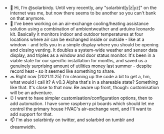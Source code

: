 - 👋  Hi, I’m @solarbirdy.  Until very recently, any "solarbird[y|z|yz]" on the internet was me, but now there seems to be another so you can't bank on that anymore.
- 🌱  I’ve been working on an air-exchange cooling/heating assistance solution using a combination of ambientweather and arduino leonardo kit. Basically it monitors indoor and outdoor temperatures at four locations where air can be exchanged inside or outside - like at a window - and tells you in a simple display where you should be opening and closing venting. It doubles a system-wide weather and sensor data display, and triples as a window and door status monitor. It's been in a viable state for our specific installation for months, and saved us a genuinely surprising amount of utilities money last summer - despite record heat - so it seemed like something to share.
- 🔜  Right now (2021.11.25) I'm cleaning up the code a bit to get a, hm, what would I call it? A v0.3 Alpha that's in a shareable state? Something like that. It's close to that now. Be aware up front, though: customisation will be an adventure.
- ⏰  I want to have simpler customisation/configuration options, then to add automation. I have some raspberry pi boards which should let me control the primary house HVAC's air-exchange vent, and I'll want to add support for that.
- 📫  I'm also solarbirdy on twitter, and solarbird on tumblr and dreamwidth.

<!---
solarbirdy/solarbirdy is a ✨ special ✨ repository because its `README.md` (this file) appears on your GitHub profile.
You can click the Preview link to take a look at your changes.
--->
